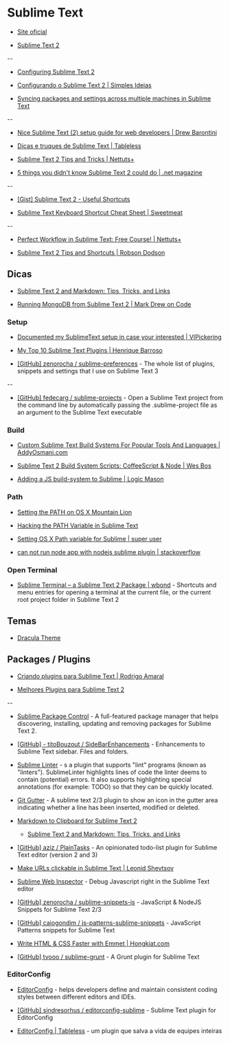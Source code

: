 # Sublime Text

* [Site oficial](http://www.sublimetext.com/)

* [Sublime Text 2](http://www.sublimetext.com/2)

--

* [Configuring Sublime Text 2](http://www.mutuallyhuman.com/blog/2012/10/18/configuring-sublime-text-2/)

* [Configurando o Sublime Text 2 | Simples Ideias](http://simplesideias.com.br/configurando-o-sublime-text-2)

* [Syncing packages and settings across multiple machines in Sublime Text](https://sublime.wbond.net/docs/syncing)

--

* [Nice Sublime Text (2) setup guide for web developers | Drew Barontini](http://drewbarontini.com/setup/sublime-text/)

* [Dicas e truques de Sublime Text | Tableless](http://tableless.com.br/dicas-truques-sublime-text/)

* [Sublime Text 2 Tips and Tricks | Nettuts+](http://net.tutsplus.com/tutorials/tools-and-tips/sublime-text-2-tips-and-tricks/)

* [5 things you didn't know Sublime Text 2 could do | .net magazine](http://www.netmagazine.com/features/5-things-you-didnt-know-sublime-text-2-could-do)

--

* [[Gist] Sublime Text 2 - Useful Shortcuts](https://gist.github.com/1207002)

* [Sublime Text Keyboard Shortcut Cheat Sheet | Sweetmeat](http://sweetme.at/2013/08/08/sublime-text-keyboard-shortcuts/)

--

* [Perfect Workflow in Sublime Text: Free Course! | Nettuts+](http://net.tutsplus.com/articles/news/perfect-workflow-in-sublime-text-free-course/)

* [Sublime Text 2 Tips and Shortcuts | Robson Dodson](http://robdodson.me/blog/2012/06/23/sublime-text-2-tips-and-shortcuts/)


## Dicas

* [Sublime Text 2 and Markdown: Tips, Tricks, and Links](http://www.macstories.net/roundups/sublime-text-2-and-markdown-tips-tricks-and-links/)

* [Running MongoDB from Sublime Text 2 | Mark Drew on Code](http://www.markdrew.co.uk/blog/post.cfm/running-mongodb-from-sublime-text-2)


### Setup

* [Documented my SublimeText setup in case your interested | VIPickering](http://vincentp.me/blog/sublime-text-setup)

* [My Top 10 Sublime Text Plugins | Henrique Barroso](http://www.henriquebarroso.com/my-top-10sublime-2-plugins/)

* [[GitHub] zenorocha / sublime-preferences](https://github.com/zenorocha/sublime-preferences) - The whole list of plugins, snippets and settings that I use on Sublime Text 3

--

* [[GitHub] fedecarg / sublime-projects](https://github.com/fedecarg/sublime-projects) - Open a Sublime Text project from the command line by automatically passing the .sublime-project file as an argument to the Sublime Text executable

### Build

* [Custom Sublime Text Build Systems For Popular Tools And Languages | AddyOsmani.com](http://addyosmani.com/blog/custom-sublime-text-build-systems-for-popular-tools-and-languages/)

* [Sublime Text 2 Build System Scripts: CoffeeScript & Node | Wes Bos](http://wesbos.com/sublime-text-build-scripts/)

* [Adding a JS build-system to Sublime | Logic Mason](http://logicmason.com/2013/adding-a-js-build-system-to-sublime/)


### Path

* [Setting the PATH on OS X Mountain Lion](http://overwatering.org/blog/2012/08/setting-path-osx-mountain-lion/)

* [Hacking the PATH Variable in Sublime Text](http://robdodson.me/blog/2012/05/14/hacking-the-path-variable-in-sublime-text/)

* [Setting OS X Path variable for Sublime | super user](http://superuser.com/questions/448476/setting-os-x-path-variable-for-sublime)

* [can not run node app with nodejs sublime plugin | stackoverflow](http://stackoverflow.com/questions/12124544/can-not-run-node-app-with-nodejs-sublime-plugin)


### Open Terminal

* [Sublime Terminal – a Sublime Text 2 Package | wbond](http://wbond.net/sublime_packages/terminal) - Shortcuts and menu entries for opening a terminal at the current file, or the current root project folder in Sublime Text 2


## Temas

* [Dracula Theme](http://zenorocha.github.io/dracula-theme/)


## Packages / Plugins

* [Criando plugins para Sublime Text | Rodrigo Amaral](http://rodrigoamaral.net/2012/07/01/criando-plugins-para-sublime-text/)

* [Melhores Plugins para Sublime Text 2](http://tutsmais.com.br/blog/sublime-2/melhores-plugins-para-sublime-text-2/)

--

* [Sublime Package Control](http://wbond.net/sublime_packages/package_control) - A full-featured package manager that helps discovering, installing, updating and removing packages for Sublime Text 2.

* [[GitHub] - titoBouzout / SideBarEnhancements](https://github.com/titoBouzout/SideBarEnhancements) - Enhancements to Sublime Text sidebar. Files and folders.

* [Sublime Linter](https://github.com/SublimeLinter/SublimeLinter) - s a plugin that supports "lint" programs (known as "linters").  SublimeLinter highlights lines of code the linter deems to contain  (potential) errors. It also supports highlighting special annotations  (for example: TODO) so that they can be quickly located.

* [Git Gutter](https://github.com/jisaacks/GitGutter) - A sublime text 2/3 plugin to show an icon in the gutter area  indicating whether a line has been inserted, modified or deleted.

* [Markdown to Clipboard for Sublime Text 2](http://timewilltell.me/node/14)

  * [Sublime Text 2 and Markdown: Tips, Tricks, and Links](http://www.macstories.net/roundups/sublime-text-2-and-markdown-tips-tricks-and-links/)

* [[GitHub] aziz / PlainTasks](https://github.com/aziz/PlainTasks) - An opinionated todo-list plugin for Sublime Text editor (version 2 and 3)

* [Make URLs clickable in Sublime Text | Leonid Shevtsov](http://leonid.shevtsov.me/en/clickable-urls-in-sublime-text)

* [Sublime Web Inspector](http://sokolovstas.github.com/SublimeWebInspector/) - Debug Javascript right in the Sublime Text editor

* [[GitHub] zenorocha / sublime-snippets-js](https://github.com/zenorocha/sublime-snippets-js) - JavaScript & NodeJS Snippets for Sublime Text 2/3

* [[GitHub] caiogondim / js-patterns-sublime-snippets](https://github.com/caiogondim/js-patterns-sublime-snippets) - JavaScript Patterns snippets for Sublime Text

* [Write HTML & CSS Faster with Emmet | Hongkiat.com](http://www.hongkiat.com/blog/html-css-faster-emmet/)

* [[GitHub] tvooo / sublime-grunt](https://github.com/tvooo/sublime-grunt) - A Grunt plugin for Sublime Text


### EditorConfig

* [EditorConfig](http://editorconfig.org/) - helps developers define and maintain consistent coding styles between different editors and IDEs.

* [[GitHub] sindresorhus / editorconfig-sublime](https://github.com/sindresorhus/editorconfig-sublime) - Sublime Text plugin for EditorConfig

* [EditorConfig | Tableless](http://tableless.com.br/editorconfig/) - um plugin que salva a vida de equipes inteiras


